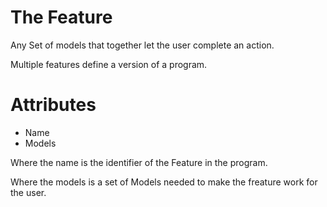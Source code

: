 # The Feature

Any Set of models that together let the user complete an action.

Multiple features define a version of a program.

# Attributes
- Name
- Models

Where the name is the identifier of the Feature in the program.

Where the models is a set of Models needed to make the freature work for the user.